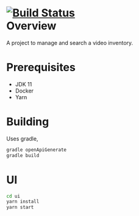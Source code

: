 [![Build Status](https://app.travis-ci.com/gumallett/pmanager.svg?branch=master)](https://app.travis-ci.com/gumallett/pmanager)  
Overview
====

A project to manage and search a video inventory.

Prerequisites
====

 * JDK 11  
 * Docker
 * Yarn

Building
====

Uses gradle,

```bash
gradle openApiGenerate
gradle build
```

UI
====

```bash
cd ui
yarn install
yarn start
```
